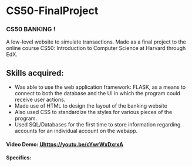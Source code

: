 # CS50-FinalProject
### CS50 BANKING !
A low-level website to simulate transactions. Made as a final project to the online course CS50: Introduction to Computer Science at Harvard through EdX. 

## Skills acquired:
- Was able to use the web application framework: FLASK, as a means to connect to both the database and the UI in which the program could receive user actions.
- Made use of HTML to design the layout of the banking website
- Also used CSS to standardize the styles for various pieces of the program.
- Used SQL/Databases for the first time to store information regarding accounts for an individual account on the webapp.

#### Video Demo:  <Uhttps://youtu.be/cYwrWxDxrxA>
#### Specifics:
[^1]: My project, in short is a banking program designed to help keep track of your deposits and withdrawals. Although simple, the program can be used in aid of certain money-based games like Monopoly.
[^2]: I included multiple files in my project, including numerous html files, databases, and python files. I used some of the syntax from a previous project in order to use a port for my project as well as the styling.
[^3]: Starting with the file titled app.py, I used flask to code different functions inside of the different html files, and imported things like flash and datetime.
[^4]: Inside of layout.html, we can see the general layout of the homepage, login page, etc. This generally contains the basis for the page and where the html styles come into play.
[^5]: Then, inside of login.html, I coded the project to take a username and a password, check it against it's database and make sure both matched. If it had not, the user was taken to another screen (error.html) in which they would need to navigate back to the login and try again. For register.html, I allowed the user to choose their username and password and add it to the database. An error occurs if the confirmed password did not match the actual password typed. Furthermore, for changepass.html, I was able to successfully change the user's password should they forget. The changes take place immediately and again, if the confirmed password did not match the actual password, an error occured. The program works so that it will not let a user see their finances if 1) their username already exists when they register, 2)their username does not exist within the database when they login, 3)their passwords do not match within the confirmation on either the login or register, 4)or the password is simply incorrect in the login page. The page error.html displays the issue in a way that the user can still navigate their way back to the main login or register page with little hastle.
[^6]: Then, for withdraw.html and deposit.html, I allowed the user to type an amount which they wanted to either withdraw or deposit. For withdraw, I capped the user when their needed amount exceeded their funds. This information I stored within another table in my database called banking. Within the banking database, there are two tables. One table for users: user id and balance in the bank account. The other table is called transactions for storing information regarding deposits, withdrawals, date, and user id again. The database had a primary key for both tables which was the user id so that traversing through either or connecting either table would serve to be easier. The rest of the information were floats and times. The database was created using SQL.
[^7]: In history.html I simply printed out my transactions table in my database. It contained every withdrawal or deposit made since the user created their account and the exact time/date they did so. This is so the user can make sure their transactions are up to date and accurate, if they had mistakenly deposited a sum of money that they had not meant they may withdraw a similar sum. The program works so that the user can enter a float number so that the database can keep track of the transactions all the way to the cent. In addition, in the table I created seperate slots for withdrawals VS transactions because it is easier to read than simply writing "amount" and dictating whether it was a withdrawal or deposit by the negative or positive sign.
[^8]: Finally, in index.html, similar to history.html I printed the current balance of the users account, which, is stored in a table within my database in a table titled user (specifically the column titled balance).
[^9]: In addition to everything I implemented the @loginrequired function so that certain html pages or links would not show up/result in error if they were attempted to be accessed before the user logged in. As well as this I implemented the flash function to display banners and imported datetime to keep track of the date.
[^10]: My design is simplistic and easy to navigate, users can find their way around and there is little room for error. This can readily be used as part of your monopoly play through, that is, unless you have the new credit card version :)
